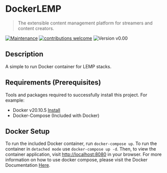 # DockerLEMP
> The extensible content management platform for streamers and content creators.

[![Maintenance](https://img.shields.io/badge/Maintained%3F-yes-green.svg)](https://GitHub.com/Naereen/StrapDown.js/graphs/commit-activity)
[![contributions welcome](https://img.shields.io/badge/contributions-welcome-brightgreen.svg?style=flat)](https://github.com/dwyl/esta/issues)
![Version v0.00](https://img.shields.io/badge/version-v0.00-orange.svg?style=flat)

## Description
A simple to run Docker container for LEMP stacks.

## Requirements  (Prerequisites)
Tools and packages required to successfully install this project.
For example:
* Docker v20.10.5 [Install](https://www.docker.com/)
* Docker-Compose (Included with Docker)

## Docker Setup
To run the included Docker container, run ``docker-compose up``. To run the container in `detached mode` use ``docker-compose up -d``.
Then, to view the container application, visit [http://localhost:8080](http://localhost:8080) in your browser. For more information on how to use docker compose, please visit the Docker Documentation [Here](https://docs.docker.com/compose/).